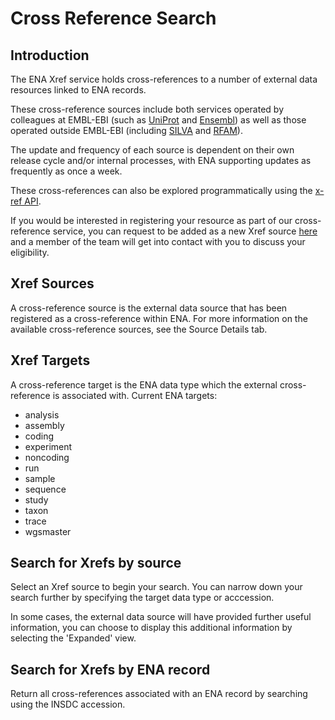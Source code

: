 # Cross Reference Search

## Introduction

The ENA Xref service holds cross-references to a number of external data resources 
linked to ENA records.

These cross-reference sources include both services operated by colleagues at EMBL-EBI 
(such as [UniProt](http://www.uniprot.org/) and [Ensembl](http://www.ensembl.org/>)) 
as well as those operated outside EMBL-EBI (including [SILVA](http://www.arb-silva.de/) 
and [RFAM](http://rfam.xfam.org/)).

The update and frequency of each source is dependent on their own release cycle and/or 
internal processes, with ENA supporting updates as frequently as once a week.

These cross-references can also be explored programmatically using the 
[x-ref API](https://www.ebi.ac.uk/ena/xref/rest/).

If you would be interested in registering your resource as part of our cross-reference 
service, you can request to be added as a new Xref source 
[here](https://docs.google.com/forms/d/1UHGQRHXoIbEL1nNaTt1dYzVGwY1v6BIlcPWQ03S5j9U) 
and a member of the team will get into contact with you to discuss your eligibility.

## Xref Sources

A cross-reference source is the external data source that has been registered as a 
cross-reference within ENA. For more information on the available cross-reference sources, 
see the Source Details tab.

## Xref Targets

A cross-reference target is the ENA data type which the external cross-reference is associated 
with. Current ENA targets:

- analysis
- assembly
- coding
- experiment
- noncoding
- run
- sample
- sequence 
- study
- taxon
- trace
- wgsmaster

## Search for Xrefs by source

Select an Xref source to begin your search. You can narrow down your search further by 
specifying the target data type or acccession. 

In some cases, the external data source will have provided further useful information, 
you can choose to display this additional information by selecting the 'Expanded' view.

## Search for Xrefs by ENA record

Return all cross-references associated with an ENA record by searching using the INSDC 
accession.